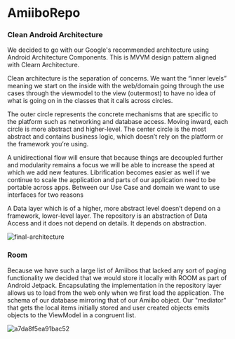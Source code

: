 # AmiiboRepo

### Clean Android Architecture

We decided to go with our Google's recommended architecture using Android Architecture Components.  This is MVVM design pattern aligned with Clearn Architecture.

Clean architecture is the separation of concerns. We want the “inner levels” meaning we start on the inside with the web/domain going through the use cases through the viewmodel to the view (outermost) to have no idea of what is going on in the classes that it calls across circles.

The outer circle represents the concrete mechanisms that are specific to the platform such as networking and database access. Moving inward, each circle is more abstract and higher-level. The center circle is the most abstract and contains business logic, which doesn’t rely on the platform or the framework you’re using.

A unidirectional flow will ensure that because things are decoupled further and modularity remains a focus we will be able to increase the speed at which we add new features. Librification becomes easier as well if we continue to scale the application and parts of our application need to be portable across apps. Between our Use Case and domain we want to use interfaces for two reasons

A Data layer which is of a higher, more abstract level doesn’t depend on a framework, lower-level layer. The repository is an abstraction of Data Access and it does not depend on details. It depends on abstraction.

![final-architecture](https://user-images.githubusercontent.com/7444521/103432363-a4204080-4bab-11eb-8482-30557d54cfb6.png)

### Room

Because we have such a large list of Amiibos that lacked any sort of paging functionality we decided that we would store it locally with ROOM as part of Android Jetpack.  Encapsulating the implementation in the repository layer allows us to load from the web only when we first load the application.  The schema of our database mirroring that of our Amiibo object.  Our "mediator" that gets the local items initially stored and user created objects emits objects to the ViewModel in a congruent list.

![a7da8f5ea91bac52](https://user-images.githubusercontent.com/7444521/103432470-4db40180-4bad-11eb-9511-4af5ea1613a3.png)

